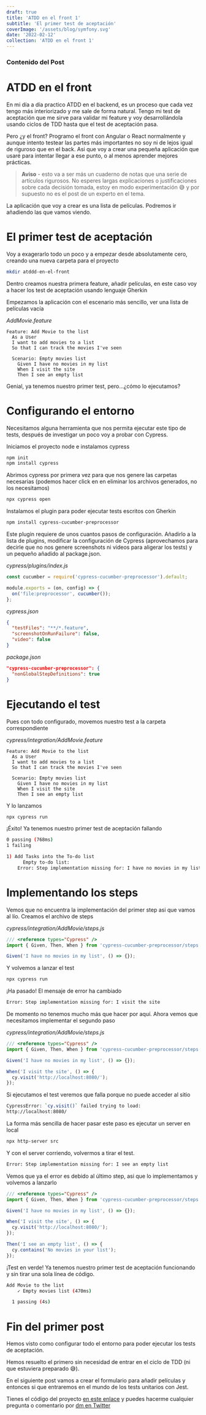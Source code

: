 ```yaml
---
draft: true
title: 'ATDD en el front 1'
subtitle: 'El primer test de aceptación'
coverImage: '/assets/blog/symfony.svg'
date: '2022-02-12'
collection: 'ATDD en el front 1'
---
```


### Contenido del Post

# ATDD en el front

En mi día a día practico ATDD en el backend, es un proceso que cada vez tengo más interiorizado y me sale de forma natural. Tengo mi test de aceptación que me sirve para validar mi feature y voy desarrollándola usando ciclos de TDD hasta que el test de aceptación pasa.

Pero ¿y el front? Programo el front con Angular o React normalmente y aunque intento testear las partes más importantes no soy ni de lejos igual de riguroso que en el back. Asi que voy a crear una pequeña aplicación que usaré para intentar llegar a ese punto, o al menos aprender mejores prácticas.

> **Aviso** - esto va a ser más un cuaderno de notas que una serie de artículos rigurosos. No esperes largas explicaciones o justificaciones sobre cada decisión tomada, estoy en modo experimentación 😅 y por supuesto no es el post de un experto en el tema.

La aplicación que voy a crear es una lista de películas. Podremos ir añadiendo las que vamos viendo.

# El primer test de aceptación

Voy a exagerarlo todo un poco y a empezar desde absolutamente cero, creando una nueva carpeta para el proyecto

```bash
mkdir atddd-en-el-front
```

Dentro creamos nuestra primera feature, añadir películas, en este caso voy a hacer los test de aceptación usando lenguaje Gherkin

Empezamos la aplicación con el escenario más sencillo, ver una lista de películas vacía

_AddMovie.feature_

```gherkin
Feature: Add Movie to the list
  As a User
  I want to add movies to a list
  So that I can track the movies I've seen

  Scenario: Empty movies list
    Given I have no movies in my list
    When I visit the site
    Then I see an empty list
```

Genial, ya tenemos nuestro primer test, pero...¿cómo lo ejecutamos?

# Configurando el entorno

Necesitamos alguna herramienta que nos permita ejecutar este tipo de tests, después de investigar un poco voy a probar con Cypress.

Iniciamos el proyecto node e instalamos cypress

```bash
npm init
npm install cypress
```

Abrimos cypress por primera vez para que nos genere las carpetas necesarias (podemos hacer click en en eliminar los archivos generados, no los necesitamos)

```bash
npx cypress open
```

Instalamos el plugin para poder ejecutar tests escritos con Gherkin

```bash
npm install cypress-cucumber-preprocessor
```

Este plugin requiere de unos cuantos pasos de configuración. Añadirlo a la lista de plugins, modificar la configuración de Cypress (aprovechamos para decirle que no nos genere screenshots ni videos para aligerar los tests) y un pequeño añadido al package.json.

_cypress/plugins/index.js_

```javascript
const cucumber = require('cypress-cucumber-preprocessor').default;

module.exports = (on, config) => {
  on('file:preprocessor', cucumber());
};
```

_cypress.json_

```json
{
  "testFiles": "**/*.feature",
  "screenshotOnRunFailure": false,
  "video": false
}
```

_package.json_

```json
"cypress-cucumber-preprocessor": {
  "nonGlobalStepDefinitions": true
}
```

# Ejecutando el test

Pues con todo configurado, movemos nuestro test a la carpeta correspondiente

_cypress/integration/AddMovie.feature_

```gherkin
Feature: Add Movie to the list
  As a User
  I want to add movies to a list
  So that I can track the movies I've seen

  Scenario: Empty movies list
    Given I have no movies in my list
    When I visit the site
    Then I see an empty list
```

Y lo lanzamos

```bash
npx cypress run
```

¡Éxito! Ya tenemos nuestro primer test de aceptación fallando

```bash
0 passing (768ms)
1 failing

1) Add Tasks into the To-do list
      Empty to-do list:
    Error: Step implementation missing for: I have no movies in my list
```

# Implementando los steps

Vemos que no encuentra la implementación del primer step asi que vamos al lío. Creamos el archivo de steps

_cypress/integration/AddMovie/steps.js_

```js
/// <reference types="Cypress" />
import { Given, Then, When } from 'cypress-cucumber-preprocessor/steps';

Given('I have no movies in my list', () => {});
```

Y volvemos a lanzar el test

```bash
npx cypress run
```

¡Ha pasado! El mensaje de error ha cambiado

```bash
Error: Step implementation missing for: I visit the site
```

De momento no tenemos mucho más que hacer por aquí. Ahora vemos que necesitamos implementar el segundo paso

_cypress/integration/AddMovie/steps.js_

```js
/// <reference types="Cypress" />
import { Given, Then, When } from 'cypress-cucumber-preprocessor/steps';

Given('I have no movies in my list', () => {});

When('I visit the site', () => {
  cy.visit('http://localhost:8080/');
});
```

Si ejecutamos el test veremos que falla porque no puede acceder al sitio

```bash
CypressError: `cy.visit()` failed trying to load:
http://localhost:8080/
```

La forma más sencilla de hacer pasar este paso es ejecutar un server en local

```bash
npx http-server src
```

Y con el server corriendo, volvermos a tirar el test.

```bash
Error: Step implementation missing for: I see an empty list
```

Vemos que ya el error es debido al último step, asi que lo implementamos y volvemos a lanzarlo

```js
/// <reference types="Cypress" />
import { Given, Then, When } from 'cypress-cucumber-preprocessor/steps';

Given('I have no movies in my list', () => {});

When('I visit the site', () => {
  cy.visit('http://localhost:8080/');
});

Then('I see an empty list', () => {
  cy.contains('No movies in your list');
});
```

¡Test en verde! Ya tenemos nuestro primer test de aceptación funcionando y sin tirar una sola línea de código.

```bash
Add Movie to the list
    ✓ Empty movies list (470ms)

  1 passing (4s)
```

# Fin del primer post

Hemos visto como configurar todo el entorno para poder ejecutar los tests de aceptación.

Hemos resuelto el primero sin necesidad de entrar en el ciclo de TDD (ni que estuviera preparado 😅).

En el siguiente post vamos a crear el formulario para añadir películas y entonces si que entraremos en el mundo de los tests unitarios con Jest.

Tienes el código del proyecto [en este enlace](https://github.com/albertobeiz/atdd-en-el-front) y puedes hacerme cualquier pregunta o comentario por [dm en Twitter](https://twitter.com/albertobeiz)
